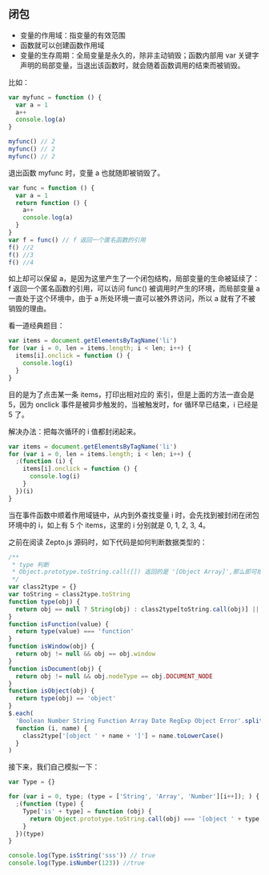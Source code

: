 ## 闭包

- 变量的作用域：指变量的有效范围
- 函数就可以创建函数作用域
- 变量的生存周期：全局变量是永久的，除非主动销毁；函数内部用 var 关键字声明的局部变量，当退出该函数时，就会随着函数调用的结束而被销毁。

比如：

```js
var myfunc = function () {
  var a = 1
  a++
  console.log(a)
}

myfunc() // 2
myfunc() // 2
myfunc() // 2
```

退出函数 myfunc 时，变量 a 也就随即被销毁了。

```js
var func = function () {
  var a = 1
  return function () {
    a++
    console.log(a)
  }
}
var f = func() // f 返回一个匿名函数的引用
f() //2
f() //3
f() //4
```

如上却可以保留 a，是因为这里产生了一个闭包结构，局部变量的生命被延续了：f 返回一个匿名函数的引用，可以访问 func() 被调用时产生的环境，而局部变量 a 一直处于这个环境中，由于 a 所处环境一直可以被外界访问，所以 a 就有了不被销毁的理由。

看一道经典题目：

```js
var items = document.getElementsByTagName('li')
for (var i = 0, len = items.length; i < len; i++) {
  items[i].onclick = function () {
    console.log(i)
  }
}
```

目的是为了点击某一条 items，打印出相对应的 索引，但是上面的方法一直会是 5，因为 onclick 事件是被异步触发的，当被触发时，for 循环早已结束，i 已经是 5 了。

解决办法：把每次循环的 i 值都封闭起来。

```js
var items = document.getElementsByTagName('li')
for (var i = 0, len = items.length; i < len; i++) {
  ;(function (i) {
    items[i].onclick = function () {
      console.log(i)
    }
  })(i)
}
```

当在事件函数中顺着作用域链中，从内到外查找变量 i 时，会先找到被封闭在闭包环境中的 i，如上有 5 个 items，这里的 i 分别就是 0, 1, 2, 3, 4。

之前在阅读 Zepto.js 源码时，如下代码是如何判断数据类型的：

```js
/**
 * type 判断
 * Object.prototype.toString.call([]) 返回的是 '[Object Array]',那么即可根据这个获取 [] 的类型是 'array'
 */
var class2type = {}
var toString = class2type.toString
function type(obj) {
  return obj == null ? String(obj) : class2type[toString.call(obj)] || 'object'
}
function isFunction(value) {
  return type(value) === 'function'
}
function isWindow(obj) {
  return obj != null && obj == obj.window
}
function isDocument(obj) {
  return obj != null && obj.nodeType == obj.DOCUMENT_NODE
}
function isObject(obj) {
  return type(obj) == 'object'
}
$.each(
  'Boolean Number String Function Array Date RegExp Object Error'.split(' '),
  function (i, name) {
    class2type['[object ' + name + ']'] = name.toLowerCase()
  }
)
```

接下来，我们自己模拟一下：

```js
var Type = {}

for (var i = 0, type; (type = ['String', 'Array', 'Number'][i++]); ) {
  ;(function (type) {
    Type['is' + type] = function (obj) {
      return Object.prototype.toString.call(obj) === '[object ' + type + ']'
    }
  })(type)
}

console.log(Type.isString('sss')) // true
console.log(Type.isNumber(123)) //true
```
